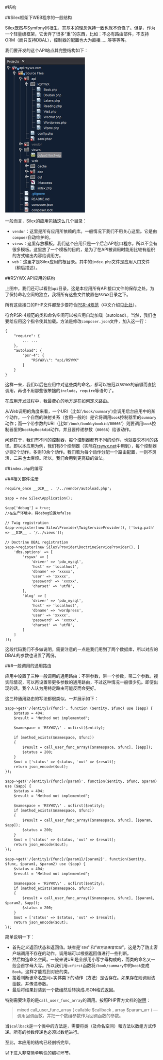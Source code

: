 #结构

##Silex框架下WEB程序的一般结构

Silex既然与Symfony同根生，其基本的理念保持一致也就不奇怪了。但是，作为一个轻量级框架，它舍弃了很多“重”的东西，比如：不必有路由部件，不支持ORM（而只支持DBAL），控制器的配置也大为直接……等等等等。

我们要开发的这个API站点其完整结构如下：

![](img/03.01.jpg)

一般而言，Silex的应用包括这么几个目录：

* `vendor`：这里是所有应用所依赖的库。一般情况下我们不用关心这里。它是由`compoer`自动维护的。
* `views`：这里存放模板。我们这个应用只是一个后台API接口程序，所以不会有很多模板。这里放了一个模板的目的，是为了在API被调用时能用比较有组织的方式输出内容给调用方。
* `web`：这里才是Silex应用的根目录。其中的`index.php`文件是应用入口文件（稍后描述）。

##RSYWX API应用的结构

上图中，我们还可以看到`api`目录。这是本应用所有API接口文件的保存之处。为了保持命名空间的独立，我将所有这些文件放置在`RSYWX`目录之下。

所有这些接口的PHP文件都至少要符合[PSR-4规范](http://www.php-fig.org/psr/psr-4/)（中文介绍见[此处](https://segmentfault.com/a/1190000000380008)）。

符合PSR-4规范的类和命名空间可以被应用自动加载（autoload）。当然，我们也要给应用这个指令使其加载。方法是修改`composer.json`文件，加入这一行：

```
{
    "require": {
        ... ...
    },
    "autoload": {
        "psr-4": {
            "RSYWX\\": "api/RSYWX"
        }
    }
}
```

这样一来，我们以后在应用中对这些类的命名，都可以被冠以`RSYWX`的前缀而直接调用，再也不用那些很笨拙的`include`，`require`等语句了。

在应用开发过程中，我最费心的地方是在如何定义路由。

从Web调用的角度来看，一个URI（比如'`/book/summary`')会调用后台应用中的某个动作。一个自然的映射关系（套用一般的）是它将调用`book`控制器里的`summary`动作；而一个带参数的URI（比如'`/book/bookbybookid/00666`'）则要调用`book`控制器里的`bookbyBookdid`动作，并且要传递参数（`00666`）给该动作。

问题在于，我们有不同的控制器，每个控制器都有不同的动作，也就要求不同的路径。即以本应用为例，我们有8个控制器（实际在[rsywx.net](https://rsywx.net)中用到），每个控制器少则2个动作，多则10余个动作。我们若为每个动作分配一个路由配置，一则不灵活，二来也太麻烦。所以，我们会用到更高级的做法。

##`index.php`的编写

###相关部件注册

```
require_once __DIR__ . '/../vendor/autoload.php';

$app = new Silex\Application();

$app['debug'] = true;
//在生产环境中，将debug设置为false

// Twig registration
$app->register(new Silex\Provider\TwigServiceProvider(), ['twig.path' => __DIR__ . '/../views']);

// Doctrine DBAL registration
$app->register(new Silex\Provider\DoctrineServiceProvider(), [
    'dbs.options' => [
        'rsywx' => [
            'driver' => 'pdo_mysql',
            'host' => 'localhost',
            'dbname' => 'xxxxx',
            'user' => 'xxxxx',
            'password' => 'xxxxx',
            'charset' => 'utf8',
        ],
        'blog' => [
            'driver' => 'pdo_mysql',
            'host' => 'localhost',
            'dbname' => 'wordpress',
            'user' => 'xxxxx',
            'password' => 'xxxxx',
            'charset' => 'utf8',
        ]
    ]
]);
```
这段代码我们不多做说明。需要注意的一点是我们用到了两个数据库，所以对应的DBAL的参数也设置了两份。

###一般调用的通用路由

应用中设置了三种一般调用的通用路由：不带参数，带一个参数，带二个参数。视实际情况，可以再设置带更多参数的通用路由，不过这种情况一般很少见。即便出现的话，我个人认为用特定路由可能反而会更好。

这三种通用路由的写法都很类似。一并展示如下：

```
$app->get('/{entity}/{func}', function ($entity, $func) use ($app) {
    $status = 404;
    $result = "Method not implemented";

    $namespace = 'RSYWX\\' . ucfirst($entity);

    if (method_exists($namespace, $func))
    {
        $result = call_user_func_array([$namespace, $func], [$app]);
        $status = 200;
    }
    $out = ['status' => $status, 'out' => $result];
    return json_encode($out);
});

$app->get('/{entity}/{func}/{param}', function($entity, $func, $param) use ($app) {
    $status = 404;
    $result = "Method not implemented";

    $namespace = 'RSYWX\\' . ucfirst($entity);
    if (method_exists($namespace, $func))
    {
        $result = call_user_func_array([$namespace, $func], [$param, $app]);
        $status = 200;
    }
    $out = ['status' => $status, 'out' => $result];
    return json_encode($out);
});

$app->get('/{entity}/{func}/{param1}/{param2}', function($entity, $func, $param1, $param2) use ($app) {
    $status = 404;
    $result = "Method not implemented";

    $namespace = 'RSYWX\\' . ucfirst($entity);
    if (method_exists($namespace, $func))
    {
        $result = call_user_func_array([$namespace, $func], [$param1, $param2, $app]);
        $status = 200;
    }
    $out = ['status' => $status, 'out' => $result];
    return json_encode($out);
});
```
简单说明一下：

* 首先定义返回状态和返回值。缺省是'`404`''和“``该方法未曾实现``”。这是为了防止客户端调用不存在的动作。调用端可以根据返回值进行一些判断。
* 然后构造命名空间。一般来说URI是全部用小写字母构成的，而类的命名又一般会首字母大写。所以我们用`ucfirst`函数将`/book/summary`中的`book`变成`Book`。这样才能找到对应的类。
* 接着判断该命名空间+实体类下的动作（方法）是否存在。如果存在则调用该函数，并传递参数。
* 最后将结果封装到一个数组然后转换成JSON格式返回。

特别需要注意的是`call_user_func_array`的调用。按照PHP官方文档的[说明](http://php.net/manual/zh/function.call-user-func-array.php)：

>mixed call_user_func_array ( callable $callback , array $param_arr ) — 调用回调函数，并把一个数组参数作为回调函数的参数。

当`$callback`是一个类中的方法是，需要将类（及命名空间）和方法以数组方式传递。所有的参数传递也必须以数组进行。

至此，本应用的结构已经剖析完毕。

以下进入非常简单明快的编程环节。
